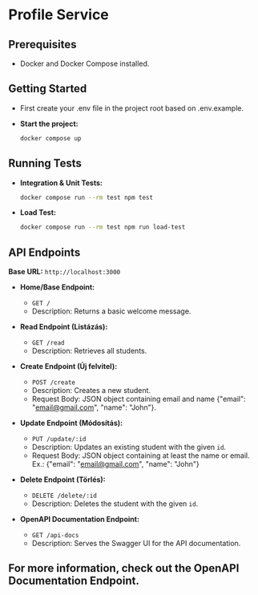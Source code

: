 # Profile Service

## Prerequisites

* Docker and Docker Compose installed.

## Getting Started

* First create your .env file in the project root based on .env.example.

* **Start the project:**
    ```bash
    docker compose up
    ```
    
## Running Tests

* **Integration & Unit Tests:**
    ```bash
    docker compose run --rm test npm test
    ```
    
* **Load Test:**
    ```bash
    docker compose run --rm test npm run load-test
    ```
    
## API Endpoints

**Base URL:** `http://localhost:3000`

* **Home/Base Endpoint:**
    * `GET /`
    * Description: Returns a basic welcome message.

* **Read Endpoint (Listázás):**
    * `GET /read`
    * Description: Retrieves all students.

* **Create Endpoint (Új felvitel):**
    * `POST /create`
    * Description: Creates a new student.
    * Request Body: JSON object containing email and name {"email": "email@gmail.com", "name": "John"}.

* **Update Endpoint (Módosítás):**
    * `PUT /update/:id`
    * Description: Updates an existing student with the given `id`.
    * Request Body: JSON object containing at least the name or email. Ex.: {"email": "email@gmail.com", "name": "John"}

* **Delete Endpoint (Törlés):**
    * `DELETE /delete/:id`
    * Description: Deletes the student with the given `id`. 

* **OpenAPI Documentation Endpoint:**
    * `GET /api-docs`
    * Description: Serves the Swagger UI for the API documentation.

## For more information, check out the OpenAPI Documentation Endpoint.

